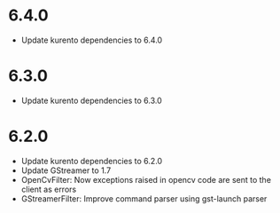 6.4.0
=====

  * Update kurento dependencies to 6.4.0

6.3.0
=====

  * Update kurento dependencies to 6.3.0

6.2.0
=====

  * Update kurento dependencies to 6.2.0
  * Update GStreamer to 1.7
  * OpenCvFilter: Now exceptions raised in opencv code are sent to the client
    as errors
  * GStreamerFilter: Improve command parser using gst-launch parser
